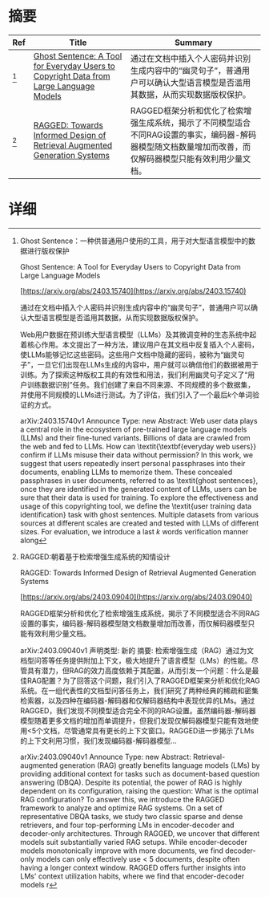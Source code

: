 # 摘要

| Ref | Title | Summary |
| --- | --- | --- |
| [^1] | [Ghost Sentence: A Tool for Everyday Users to Copyright Data from Large Language Models](https://arxiv.org/abs/2403.15740) | 通过在文档中插入个人密码并识别生成内容中的“幽灵句子”，普通用户可以确认大型语言模型是否滥用其数据，从而实现数据版权保护。 |
| [^2] | [RAGGED: Towards Informed Design of Retrieval Augmented Generation Systems](https://arxiv.org/abs/2403.09040) | RAGGED框架分析和优化了检索增强生成系统，揭示了不同模型适合不同RAG设置的事实，编码器-解码器模型随文档数量增加而改善，而仅解码器模型只能有效利用少量文档。 |

# 详细

[^1]: Ghost Sentence：一种供普通用户使用的工具，用于对大型语言模型中的数据进行版权保护

    Ghost Sentence: A Tool for Everyday Users to Copyright Data from Large Language Models

    [https://arxiv.org/abs/2403.15740](https://arxiv.org/abs/2403.15740)

    通过在文档中插入个人密码并识别生成内容中的“幽灵句子”，普通用户可以确认大型语言模型是否滥用其数据，从而实现数据版权保护。

    

    Web用户数据在预训练大型语言模型（LLMs）及其微调变种的生态系统中起着核心作用。本文提出了一种方法，建议用户在其文档中反复插入个人密码，使LLMs能够记忆这些密码。这些用户文档中隐藏的密码，被称为“幽灵句子”，一旦它们出现在LLMs生成的内容中，用户就可以确信他们的数据被用于训练。为了探索这种版权工具的有效性和用法，我们利用幽灵句子定义了“用户训练数据识别”任务。我们创建了来自不同来源、不同规模的多个数据集，并使用不同规模的LLMs进行测试。为了评估，我们引入了一个最后$k$个单词验证的方式。

    arXiv:2403.15740v1 Announce Type: new  Abstract: Web user data plays a central role in the ecosystem of pre-trained large language models (LLMs) and their fine-tuned variants. Billions of data are crawled from the web and fed to LLMs. How can \textit{\textbf{everyday web users}} confirm if LLMs misuse their data without permission? In this work, we suggest that users repeatedly insert personal passphrases into their documents, enabling LLMs to memorize them. These concealed passphrases in user documents, referred to as \textit{ghost sentences}, once they are identified in the generated content of LLMs, users can be sure that their data is used for training. To explore the effectiveness and usage of this copyrighting tool, we define the \textit{user training data identification} task with ghost sentences. Multiple datasets from various sources at different scales are created and tested with LLMs of different sizes. For evaluation, we introduce a last $k$ words verification manner along 
    
[^2]: RAGGED:朝着基于检索增强生成系统的知情设计

    RAGGED: Towards Informed Design of Retrieval Augmented Generation Systems

    [https://arxiv.org/abs/2403.09040](https://arxiv.org/abs/2403.09040)

    RAGGED框架分析和优化了检索增强生成系统，揭示了不同模型适合不同RAG设置的事实，编码器-解码器模型随文档数量增加而改善，而仅解码器模型只能有效利用少量文档。

    

    arXiv:2403.09040v1 声明类型: 新的 摘要: 检索增强生成（RAG）通过为文档型问答等任务提供附加上下文，极大地提升了语言模型（LMs）的性能。尽管具有潜力，但RAG的效力高度依赖于其配置，从而引发一个问题：什么是最佳RAG配置？为了回答这个问题，我们引入了RAGGED框架来分析和优化RAG系统。在一组代表性的文档型问答任务上，我们研究了两种经典的稀疏和密集检索器，以及四种在编码器-解码器和仅解码器结构中表现优异的LMs。通过RAGGED，我们发现不同模型适合完全不同的RAG设置。虽然编码器-解码器模型随着更多文档的增加而单调提升，但我们发现仅解码器模型只能有效地使用<5个文档，尽管通常具有更长的上下文窗口。RAGGED进一步揭示了LMs的上下文利用习惯，我们发现编码器-解码器模型...

    arXiv:2403.09040v1 Announce Type: new  Abstract: Retrieval-augmented generation (RAG) greatly benefits language models (LMs) by providing additional context for tasks such as document-based question answering (DBQA). Despite its potential, the power of RAG is highly dependent on its configuration, raising the question: What is the optimal RAG configuration? To answer this, we introduce the RAGGED framework to analyze and optimize RAG systems. On a set of representative DBQA tasks, we study two classic sparse and dense retrievers, and four top-performing LMs in encoder-decoder and decoder-only architectures. Through RAGGED, we uncover that different models suit substantially varied RAG setups. While encoder-decoder models monotonically improve with more documents, we find decoder-only models can only effectively use < 5 documents, despite often having a longer context window. RAGGED offers further insights into LMs' context utilization habits, where we find that encoder-decoder models r
    

